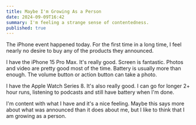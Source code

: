 ```yaml
---
title: Maybe I'm Growing As a Person
date: 2024-09-09T16:42
summary: I'm feeling a strange sense of contentedness.
published: true
---
```

The iPhone event happened today. For the first time in a long time, I feel nearly no desire to buy any of the products they announced.

I have the iPhone 15 Pro Max. It's really good. Screen is fantastic. Photos and video are pretty good most of the time. Battery is usually more than enough. The volume button or action button can take a photo.

I have the Apple Watch Series 8. It's also really good. I can go for longer 2+ hour runs, listening to podcasts and still have battery when I'm done.

I'm content with what I have and it's a nice feeling. Maybe this says more about what was announced than it does about me, but I like to think that I am growing as a person.
